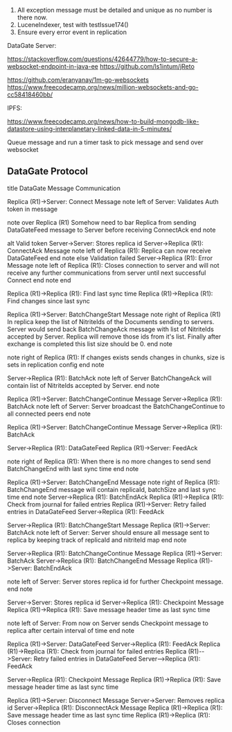 1. All exception message must be detailed and unique as no number is there now.
2. LuceneIndexer, test with testIssue174()
3. Ensure every error event in replication



DataGate Server:



https://stackoverflow.com/questions/42644779/how-to-secure-a-websocket-endpoint-in-java-ee
https://github.com/ls1intum/jReto

https://github.com/eranyanay/1m-go-websockets
https://www.freecodecamp.org/news/million-websockets-and-go-cc58418460bb/

IPFS:

https://www.freecodecamp.org/news/how-to-build-mongodb-like-datastore-using-interplanetary-linked-data-in-5-minutes/


Queue message and run a timer task to pick message and
send over websocket



## DataGate Protocol

title DataGate Message Communication

Replica (R1)->Server: Connect Message
note left of Server: Validates Auth token in message

note over Replica (R1)
    Somehow need to bar Replica from 
    sending DataGateFeed message to
    Server before receiving ConnectAck
end note

alt Valid token
    Server->Server: Stores replica id
    Server->Replica (R1): ConnectAck Message
    note left of Replica (R1):
        Replica can now receive DataGateFeed
    end note
else Validation failed
    Server->Replica (R1): Error Message
    note left of Replica (R1): 
        Closes connection to server
        and will not receive any further
        communications from server
        until next successful Connect
    end note
end

Replica (R1)->Replica (R1): Find last sync time
Replica (R1)->Replica (R1): Find changes since last sync

Replica (R1)->Server: BatchChangeStart Message
note right of Replica (R1)
    In replica keep the list of NitriteIds of
    the Documents sending to servers. Server
    would send back BatchChangeAck message with
    list of NitriteIds accepted by Server. Replica
    will remove those ids from it's list. Finally
    after exchange is completed this list size should
    be 0.
end note

note right of Replica (R1): 
    If changes exists sends changes 
    in chunks, size is sets in replication
    config
end note

Server->Replica (R1): BatchAck
note left of Server
    BatchChangeAck will contain list of
    NitriteIds accepted by Server.
end note

Replica (R1)->Server: BatchChangeContinue Message
Server->Replica (R1): BatchAck
note left of Server:
    Server broadcast the BatchChangeContinue 
    to all connected peers
end note

Replica (R1)->Server: BatchChangeContinue Message
Server->Replica (R1): BatchAck

Server->Replica (R1): DataGateFeed
Replica (R1)->Server: FeedAck

note right of Replica (R1): 
    When there is no more changes to send
    send BatchChangeEnd with last sync time
end note

Replica (R1)->Server: BatchChangeEnd Message
note right of Replica (R1): 
    BatchChangeEnd message will contain replicaId,
    batchSize and last sync time
end note
Server->Replica (R1): BatchEndAck
Replica (R1)->Replica (R1): Check from journal for failed entries
Replica (R1)->Server: Retry failed entries in DataGateFeed
Server->Replica (R1): FeedAck

Server->Replica (R1): BatchChangeStart Message
Replica (R1)->Server: BatchAck
note left of Server:
    Server should ensure all message sent to replica
    by keeping track of replicaId and nitriteId map
end note

Server->Replica (R1): BatchChangeContinue Message
Replica (R1)->Server: BatchAck
Server->Replica (R1): BatchChangeEnd Message
Replica (R1)->Server: BatchEndAck

note left of Server:
    Server stores replica id for further
    Checkpoint message.
end note

Server->Server: Stores replica id
Server->Replica (R1): Checkpoint Message
Replica (R1)->Replica (R1): Save message header time as last sync time

note left of Server:
    From now on Server sends 
    Checkpoint message to replica 
    after certain interval of time
end note


Replica (R1)->Server: DataGateFeed
Server->Replica (R1): FeedAck
Replica (R1)->Replica (R1): Check from journal for failed entries
Replica (R1)-->Server: Retry failed entries in DataGateFeed
Server-->Replica (R1): FeedAck

Server->Replica (R1): Checkpoint Message
Replica (R1)->Replica (R1): Save message header time as last sync time


Replica (R1)->Server: Disconnect Message
Server->Server: Removes replica id
Server->Replica (R1): DisconnectAck Message
Replica (R1)->Replica (R1): Save message header time as last sync time
Replica (R1)->Replica (R1): Closes connection




